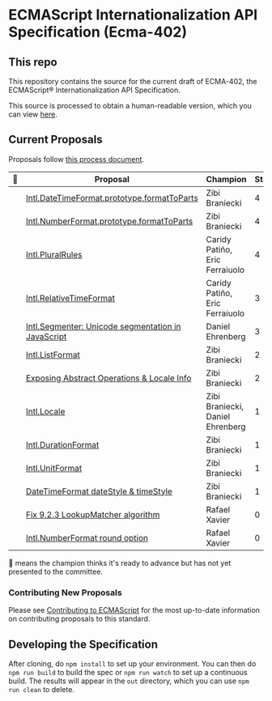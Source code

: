 ECMAScript Internationalization API Specification (Ecma-402)
====

## This repo

This repository contains the source for the current draft of ECMA-402, the ECMAScript® Internationalization API Specification.

This source is processed to obtain a human-readable version, which you can view [here](http://tc39.github.io/ecma402/).

## Current Proposals

Proposals follow [this process document](https://tc39.github.io/process-document/).

|🚀 | Proposal                              | Champion       | Stage | Notes
|---|---------------------------------------|--------------  | ------|------
|   | [Intl.DateTimeFormat.prototype.formatToParts][]                     | Zibi Braniecki |     4 |
|   | [Intl.NumberFormat.prototype.formatToParts][]                     | Zibi Braniecki |     4 |
|   | [Intl.PluralRules][]                  | Caridy Patiño, Eric Ferraiuolo |     4 |
|   | [Intl.RelativeTimeFormat][]           | Caridy Patiño, Eric Ferraiuolo |     3 |
|   | [Intl.Segmenter: Unicode segmentation in JavaScript][]                    | Daniel Ehrenberg  |     3 |
|   | [Intl.ListFormat][]                   | Zibi Braniecki |     2 |
|   | [Exposing Abstract Operations & Locale Info][]        | Zibi Braniecki  |     2 |
|   | [Intl.Locale][]                       | Zibi Braniecki, Daniel Ehrenberg |     1 |
|   | [Intl.DurationFormat][]               | Zibi Braniecki |     1 |
|   | [Intl.UnitFormat][]                   | Zibi Braniecki |     1 |
|   | [DateTimeFormat dateStyle & timeStyle][]           | Zibi Braniecki |     1 |
|   | [Fix 9.2.3 LookupMatcher algorithm][] | Rafael Xavier  |     0 |
|   | [Intl.NumberFormat round option][]    | Rafael Xavier  |     0 |

[Intl.Segmenter: Unicode segmentation in JavaScript]: https://github.com/tc39/proposal-intl-segmenter
[Intl.ListFormat]: https://github.com/zbraniecki/proposal-intl-list-format
[Fix 9.2.3 LookupMatcher algorithm]: https://github.com/rxaviers/ecma402-fix-lookup-matcher
[Intl.NumberFormat round option]: https://github.com/rxaviers/ecma402-number-format-round-option
[Intl.RelativeTimeFormat]: https://github.com/tc39/proposal-intl-relative-time
[Intl.DurationFormat]: https://github.com/tc39/ecma402/issues/47
[Intl.UnitFormat]: https://github.com/tc39/ecma402/issues/32
[Intl.PluralRules]: https://github.com/tc39/proposal-intl-plural-rules
[Intl.DateTimeFormat.prototype.formatToParts]: https://github.com/tc39/proposal-intl-formatToParts
[Intl.NumberFormat.prototype.formatToParts]: https://github.com/tc39/proposal-intl-formatToParts
[Exposing Abstract Operations & Locale Info]: https://github.com/tc39/ecma402/issues/46
[DateTimeFormat dateStyle & timeStyle]: https://github.com/zbraniecki/proposal-ecma402-datetime-style
[Intl.Locale]: https://github.com/zbraniecki/proposal-intl-locale

🚀 means the champion thinks it's ready to advance but has not yet presented to the committee.


### Contributing New Proposals

Please see [Contributing to ECMAScript](/CONTRIBUTING.md) for the most up-to-date information on contributing proposals to this standard.


## Developing the Specification

After cloning, do `npm install` to set up your environment. You can then do `npm run build` to build the spec or `npm run watch` to set up a continuous build. The results will appear in the `out` directory, which you can use `npm run clean` to delete.
